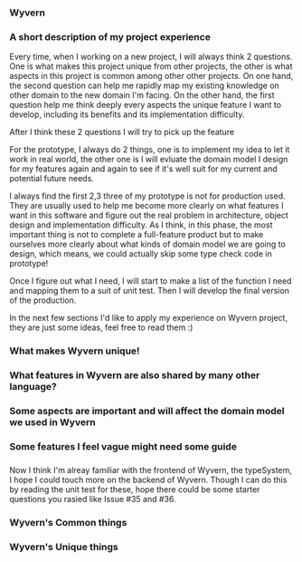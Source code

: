 ### Wyvern 
### A short description of my project experience
Every time, when I working on a new project, I will always think 2 questions. One is what makes this project unique from other projects, the other is what aspects in this project is common among other other projects.  On one hand, the second question can help me rapidly map my existing knowledge on other domain to the new domain I'm facing. On the other hand, the first question help me think deeply every aspects the unique feature I want to develop, including its benefits and its implementation difficulty. 

After I think these 2 questions I will try to pick up the feature

For the prototype, I always do 2 things, one is to implement my idea to let it work in real world, the other one is I will evluate the domain model I design for my features again and again to see if it's well suit for my current and potential future needs.

I always find the first 2,3 three of my prototype is not for production used. They are usually used to help me become more clearly on what features I want in this software and figure out the real problem in architecture, object design and implementation difficulty. As I think, in this phase, the most important thing is not to complete a full-feature product but to make ourselves more clearly about what kinds of domain model we are going to design, which means, we could actually skip some type check code in prototype! 

Once I figure out what I need, I will start to make a list of the function I need and mapping them to a suit of unit test. Then I will develop the final version of the production.

In the next few sections I'd like to apply my experience on Wyvern project, they are just some ideas, feel free to read them :)  

### What makes Wyvern unique!


### What features in Wyvern are also shared by many other language? 

### Some aspects are important and will affect the domain model we used in Wyvern


### Some features I feel vague might need some guide

### 
Now I think I'm alreay familiar with the frontend of Wyvern, the typeSystem, I hope I could touch more on the backend of Wyvern. Though I can do this by reading the unit test for these, hope there could be some starter questions you rasied like Issue #35 and #36.

### Wyvern's Common things


### Wyvern's Unique things


